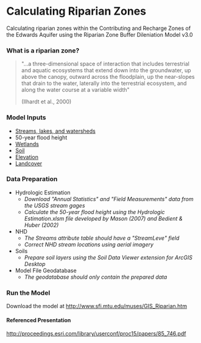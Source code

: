 # Calculating Riparian Zones
Calculating riparian zones within the Contributing and Recharge Zones of the Edwards Aquifer using the Riparian Zone Buffer Dileniation Model v3.0

### What is a riparian zone?
>"...a three-dimensional space of interaction that includes terrestrial and aquatic ecosystems that extend down into the groundwater, up above the canopy, outward across the floodplain, up the near-slopes that drain to the water, laterally into the terrestrial ecosystem, and along the water course at a variable width"
>
>(Ilhardt et al., 2000)

### Model Inputs
* [Streams, lakes, and watersheds](http://nhd.usgs.gov/) 
* 50-year flood height
* [Wetlands](https://www.fws.gov/wetlands/Data/Data-Download.html)
* [Soil](https://www.nrcs.usda.gov/wps/portal/nrcs/main/soils/survey/)
* [Elevation](http://ned.usgs.gov/)
* [Landcover](https://www.mrlc.gov/)

### Data Preparation
* Hydrologic Estimation
  * _Download "Annual Statistics" and "Field Measurements" data from the USGS stream gages_
  * _Calculate the 50-year flood height using the Hydrologic Estimation.xlsm file developed by Mason (2007) and Bedient & Huber (2002)_
* NHD
  * _The Streams attribute table should have a "StreamLeve" field_
  * _Correct NHD stream locations using aerial imagery_
* Soils
  * _Prepare soil layers using the Soil Data Viewer extension for ArcGIS Desktop_
* Model File Geodatabase
  * _The geodatabase should only contain the prepared data_
  
### Run the Model
Download the model at http://www.sfi.mtu.edu/muses/GIS_Riparian.htm

#### Referenced Presentation
http://proceedings.esri.com/library/userconf/proc15/papers/85_746.pdf

